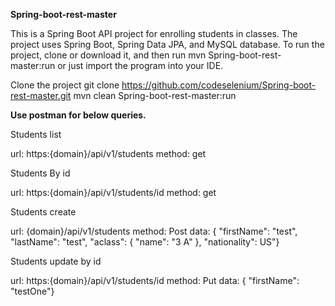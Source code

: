 **Spring-boot-rest-master**

This is a Spring Boot API project for enrolling students in classes.
The project uses Spring Boot, Spring Data JPA, and MySQL database.
To run the project, clone or download it, and then run mvn Spring-boot-rest-master:run or just import the program into your IDE.

Clone the project
git clone https://github.com/codeselenium/Spring-boot-rest-master.git
mvn clean Spring-boot-rest-master:run





**Use postman for below queries.**

Students list

url: https:{domain}/api/v1/students
method: get



Students By id

url: https:{domain}/api/v1/students/id
method: get

Students create

url: {domain}/api/v1/students
method: Post
data: { "firstName": "test", "lastName": "test", "aclass": { "name": "3 A" }, "nationality": US"}


Students update by id

url: https:{domain}/api/v1/students/id
method: Put
data: { "firstName": "testOne"}
